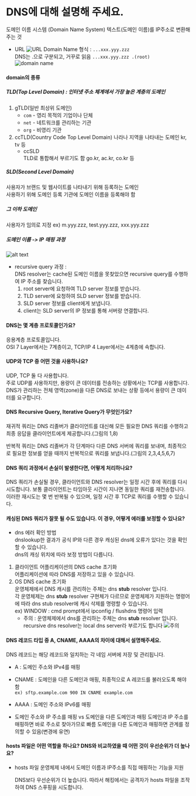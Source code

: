 # DNS에 대해 설명해 주세요.
도메인 이름 시스템 (Domain Name System)
텍스트(도메인 이름)를 IP주소로 변환해주는 것   
- URL
![URL](https://cdn.prod.website-files.com/64949e4863d96e26a1da8386/64f5f56c78d05cf501922f99_64a2ef9774661044d9755e98_URL%2520-%2520Glossary.png)
Domain Name 형식 : `...xxx.yyy.zzz`   
DNS는 .으로 구분되고, 거꾸로 읽음 `...xxx.yyy.zzz .(root)`   
![domain name](https://raventools.com/marketing-glossary/wp-content/uploads/2016/02/1354-2.jpg)   
#### domain의 종류
##### TLD(Top Level Domain) : 인터넷 주소 체계에서 가장 높은 계층의 도메인   
1. gTLD(일반 최상위 도메인)
    - `com` - 영리 목적의 기업이나 단체
    - `net` - 네트워크를 관리하는 기관
    - `org` - 비영리 기관
2. ccTLD(Country Code Top Level Domain)
   나라나 지역을 나타내는 도메인
   kr, tv 등
   - ccSLD   
    TLD로 통합해서 부르기도 함
    go.kr, ac.kr, co.kr 등
##### SLD(Second Level Domain)
사용자가 브랜드 및 웹사이트를 나타내기 위해 등록하는 도메인   
사용하기 위해 도메인 등록 기관에 도메인 이름을 등록해야 함

##### 그 이하 도메인
사용자가 임의로 지정
ex) m.yyy.zzz, test.yyy.zzz, xxx.yyy.zzz

##### 도메인 이름 -> IP 매핑 과정
![alt text](image-2.png)
- recursive query 과정 :   
    DNS resolver는 cache된 도메인 이름을 못찾았으면 recursive query를 수행하여 IP 주소를 찾습니다.
    1. root server에 요청하여 TLD server 정보를 받습니다.
    2. TLD server에 요청하여 SLD server 정보를 받습니다.
    3. SLD server 정보를 client에게 보냅니다.
    4. client는 SLD server의 IP 정보를 통해 서버랑 연결합니다.
#### DNS는 몇 계층 프로토콜인가요?
응용계층 프로토콜입니다.    
OSI 7 Layer에서는 7계층이고, TCP/IP 4 Layer에서는 4계층에 속합니다.
#### UDP와 TCP 중 어떤 것을 사용하나요?
UDP, TCP 둘 다 사용합니다.   
주로 UDP를 사용하지만, 용량이 큰 데이터를 전송하는 상황에서는 TCP를 사용합니다.   
DNS가 관리하는 전체 영역(zone)을 다른 DNS로 보내는 상황 등에서 용량이 큰 데이터를 요구합니다.
#### DNS Recursive Query, Iterative Query가 무엇인가요?
재귀적 쿼리는 DNS 리졸버가 클라이언트를 대신해 모든 필요한 DNS 쿼리를 수행하고 최종 응답을 클라이언트에게 제공합니다.(그림의 1,8) 

반복적 쿼리는 DNS 리졸버가 각 단계마다 다른 DNS 서버에 쿼리를 보내며, 최종적으로 필요한 정보를 얻을 때까지 반복적으로 쿼리를 보냅니다.(그림의 2,3,4,5,6,7)
#### DNS 쿼리 과정에서 손실이 발생한다면, 어떻게 처리하나요?
DNS 쿼리가 손실될 경우, 클라이언트와 DNS resolver는 일정 시간 후에 쿼리를 다시 시도합니다. 보통 클라이언트는 타임아웃 시간이 지나면 동일한 쿼리를 재전송합니다. 이러한 재시도는 몇 번 반복될 수 있으며, 일정 시간 후 TCP로 쿼리를 수행할 수 있습니다.
#### 캐싱된 DNS 쿼리가 잘못 될 수도 있습니다. 이 경우, 어떻게 에러를 보정할 수 있나요?
- dns 에러 확인 방법  
    dnslookup한 결과가 공식 IP와 다른 경우 캐싱된 dns에 오류가 있다는 것을 확인할 수 있습니다.    
    dns의 캐싱 위치에 따라 보정 방법이 다릅니다.
1. 클라이언트 어플리케이션의 DNS cache 초기화  
    어플리케이션에 따라 DNS를 저장하고 있을 수 있습니다.   
2. OS DNS cache 초기화   
   운영체제에서 DNS 캐시를 관리하는 주체는  dns **stub** resolver 입니다.  
   각 운영체제는  dns **stub** resolver 구현체가 다르므로 운영체제가 지원하는 명령어에 따라 dns stub resolver에 캐시 삭제를 명령할 수 있습니다.   
    ex) WINDOW : cmd prompt에서 ipconfig / flushdns 명령어 입력
    - 주의 : 운영체제에서 dns를 관리하는 주체는 dns **stub** resolver 입니다.  
    recursive dns resolver는 local dns server라 부르기도 합니다
![주의](https://www.nslookup.io/img/how-does-dns-resolver-work.3f1ba36a.jpg)
#### DNS 레코드 타입 중 A, CNAME, AAAA의 차이에 대해서 설명해주세요.
DNS 레코드는 해당 레코드와 일치하는 각 네임 서버에 저장 및 관리됩니다.   
- A : 도메인 주소와 IPv4를 매핑   
- CNAME : 도메인을 다른 도메인과 매핑, 최종적으로 A 레코드를 불러오도록 해야함   
`ex) sftp.example.com 900 IN CNAME example.com`   
- AAAA : 도메인 주소와 IPv6를 매핑  

- 도메인 주소와 IP 주소를 매핑 vs 도메인을 다른 도메인과 매핑
  도메인과 IP 주소를 매핑하면 바로 주소로 찾아가므로 빠름
  도메인을 다른 도메인과 매핑하면 관계를 정의할 수 있음(변경에 유연)  

#### hosts 파일은 어떤 역할을 하나요? DNS와 비교하였을 때 어떤 것이 우선순위가 더 높나요?
- hosts 파일 
  운영체제 내에서 도메인 이름과 IP주소를 직접 매핑하는 기능을 지원

  DNS보다 우선순위가 더 높습니다. 따라서 해킹에서는 공격자가 hosts 파일을 조작하여 DNS 스푸핑을 시도합니다.